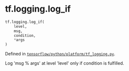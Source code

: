 <div itemscope itemtype="http://developers.google.com/ReferenceObject">
<meta itemprop="name" content="tf.logging.log_if" />
</div>

# tf.logging.log_if

``` python
tf.logging.log_if(
    level,
    msg,
    condition,
    *args
)
```



Defined in [`tensorflow/python/platform/tf_logging.py`](https://www.tensorflow.org/code/tensorflow/python/platform/tf_logging.py).

Log 'msg % args' at level 'level' only if condition is fulfilled.